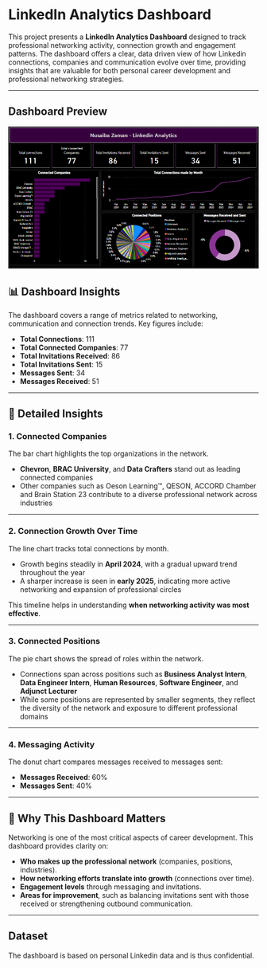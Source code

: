 # LinkedIn Analytics Dashboard

This project presents a **LinkedIn Analytics Dashboard** designed to track professional networking activity, connection growth and engagement patterns. The dashboard offers a clear, data driven view of how Linkedin connections, companies and communication evolve over time, providing insights that are valuable for both personal career development and professional networking strategies.

---
## Dashboard Preview

![Linkedin Analysis Dashboard](https://github.com/NusaibaZaman/Linkedin-Analytics-Dashboard/blob/main/Linkedin%20Analytics%20Dashboard.png)


## 📊 Dashboard Insights

The dashboard covers a range of metrics related to networking, communication and connection trends. Key figures include:

- **Total Connections**: 111  
- **Total Connected Companies**: 77  
- **Total Invitations Received**: 86  
- **Total Invitations Sent**: 15  
- **Messages Sent**: 34  
- **Messages Received**: 51  


---

## 🔎 Detailed Insights

### 1. Connected Companies
The bar chart highlights the top organizations in the network.  
- **Chevron**, **BRAC University**, and **Data Crafters** stand out as leading connected companies  
- Other companies such as Oeson Learning™, QESON, ACCORD Chamber and Brain Station 23 contribute to a diverse professional network across industries  


---

### 2. Connection Growth Over Time
The line chart tracks total connections by month.  
- Growth begins steadily in **April 2024**, with a gradual upward trend throughout the year  
- A sharper increase is seen in **early 2025**, indicating more active networking and expansion of professional circles  

This timeline helps in understanding **when networking activity was most effective**.

---

### 3. Connected Positions
The pie chart shows the spread of roles within the network.  
- Connections span across positions such as **Business Analyst Intern**, **Data Engineer Intern**, **Human Resources**, **Software Engineer**, and **Adjunct Lecturer**  
- While some positions are represented by smaller segments, they reflect the diversity of the network and exposure to different professional domains  


---

### 4. Messaging Activity
The donut chart compares messages received to messages sent:  
- **Messages Received**: 60%  
- **Messages Sent**: 40%  


---

## 💼 Why This Dashboard Matters

Networking is one of the most critical aspects of career development. This dashboard provides clarity on:  
- **Who makes up the professional network** (companies, positions, industries).  
- **How networking efforts translate into growth** (connections over time).  
- **Engagement levels** through messaging and invitations.  
- **Areas for improvement**, such as balancing invitations sent with those received or strengthening outbound communication.  

---

## Dataset

The dashboard is based on personal Linkedin data and is thus confidential.
